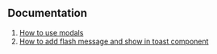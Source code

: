 ## Documentation

1. [How to use modals](docs/modals.md)
2. [How to add flash message and show in toast component](docs/toast.md)
